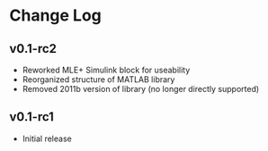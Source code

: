 # Change Log

## v0.1-rc2
* Reworked MLE+ Simulink block for useability
* Reorganized structure of MATLAB library
* Removed 2011b version of library (no longer directly supported)

## v0.1-rc1
* Initial release

